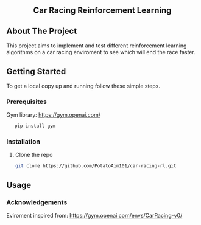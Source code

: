 <!-- PROJECT LOGO -->
<br />
<p align="center">
  <a href="https://github.com/PotatoAim101/car-racing-rl">
  </a>

  <h2 align="center">Car Racing Reinforcement Learning</h2>
</p>

<!-- ABOUT THE PROJECT -->
## About The Project

This project aims to implement and test different reinforcement learning algorithms on a car racing enviroment to see which will end the race faster.

## Getting Started

To get a local copy up and running follow these simple steps.

### Prerequisites

Gym library: https://gym.openai.com/
```sh
   pip install gym
   ```

### Installation

1. Clone the repo
   ```sh
   git clone https://github.com/PotatoAim101/car-racing-rl.git
   ```

## Usage

### Acknowledgements
Eviroment inspired from: https://gym.openai.com/envs/CarRacing-v0/
